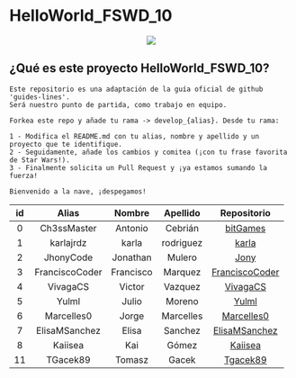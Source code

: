 # HelloWorld_FSWD_10

<p align="center">
    <img src="https://codespaceacademy.com/wp-content/uploads/2021/02/logo-negro.png" >	
</p>


## ¿Qué es este proyecto HelloWorld_FSWD_10?
```
Este repositorio es una adaptación de la guía oficial de github 'guides-lines'. 
Será nuestro punto de partida, como trabajo en equipo.

Forkea este repo y añade tu rama -> develop_{alias}. Desde tu rama:

1 - Modifica el README.md con tu alias, nombre y apellido y un proyecto que te identifique.
2 - Seguidamente, añade los cambios y comitea (¡con tu frase favorita de Star Wars!).
3 - Finalmente solicita un Pull Request y ¡ya estamos sumando la fuerza!

Bienvenido a la nave, ¡despegamos!
```

|  id   |     Alias      |  Nombre   | Apellido  |                     Repositorio                     |
| :---: | :------------: | :-------: | :-------: | :-------------------------------------------------: |
|   0   |  Ch3ssMaster   |  Antonio  |  Cebrián  | [bitGames](https://github.com/Ch3ssMaster/bitgames) |
|   1   |   karlajrdz    |   karla   | rodriguez |        [karla](https://github.com/karlajrdz)        |
|   2   |   JhonyCode    | Jonathan  |  Mulero   |        [Jony](https://github.com/JhonyCode)         |
|   3   | FranciscoCoder | Francisco |  Marquez  | [FranciscoCoder](https://github.com/FranciscoCoder) |
|   4   |    VivagaCS    |  Victor   |  Vazquez  |       [VivagaCS](https://github.com/VivagaCS)       |
|   5   |     Yulml      |   Julio   |  Moreno   |          [Yulml](https://github.com/Yulml)          |
|   6   |   Marcelles0   |   Jorge   | Marcelles |     [Marcelles0](https://github.com/Marcelles0)     |
|   7   | ElisaMSanchez  |   Elisa   |  Sanchez  |   [ElisaMSanchez](https://github.com/Marcelles0)    |
|   8   |    Kaiisea     |    Kai    |   Gómez   |        [Kaiisea](https://github.com/Kaiisea)        |
| 11 | TGacek89 | Tomasz | Gacek | [Tgacek89](https://github.com/TGacek89) 